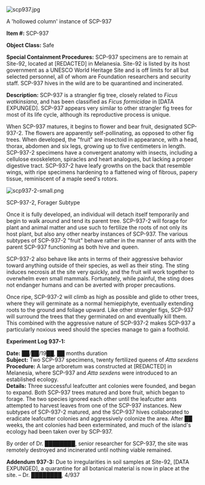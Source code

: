 ![scp937.jpg](http://scp-wiki.wdfiles.com/local--files/scp-937/scp937.jpg)

A 'hollowed column' instance of SCP-937

**Item #:** SCP-937

**Object Class:** Safe

**Special Containment Procedures:** SCP-937 specimens are to remain at Site-92, located at \[REDACTED\] in Melanesia. Site-92 is listed by its host government as a UNESCO World Heritage Site and is off limits for all but selected personnel, all of whom are Foundation researchers and security staff. SCP-937 hives in the wild are to be quarantined and incinerated.

**Description:** SCP-937 is a strangler fig tree, closely related to _Ficus watkinsiana_, and has been classified as _Ficus formicidae_ in \[DATA EXPUNGED\]. SCP-937 appears very similar to other strangler fig trees for most of its life cycle, although its reproductive process is unique.

When SCP-937 matures, it begins to flower and bear fruit, designated SCP-937-2. The flowers are apparently self-pollinating, as opposed to other fig trees. When developed, the "fruit" are insectoid in appearance, with a head, thorax, abdomen and six legs, growing up to five centimeters in length. SCP-937-2 specimens have a convergent anatomy with insects, including a cellulose exoskeleton, spiracles and heart analogues, but lacking a proper digestive tract. SCP-937-2 have leafy growths on the back that resemble wings, with ripe specimens hardening to a flattened wing of fibrous, papery tissue, reminiscent of a maple seed's rotors.

![scp937-2-small.png](http://scp-wiki.wdfiles.com/local--files/scp-937/scp937-2-small.png)

SCP-937-2, Forager Subtype

Once it is fully developed, an individual will detach itself temporarily and begin to walk around and tend its parent tree. SCP-937-2 will forage for plant and animal matter and use such to fertilize the roots of not only its host plant, but also any other nearby instances of SCP-937. The various subtypes of SCP-937-2 "fruit" behave rather in the manner of ants with the parent SCP-937 functioning as both hive and queen.

SCP-937-2 also behave like ants in terms of their aggressive behavior toward anything outside of their species, as well as their sting. The sting induces necrosis at the site very quickly, and the fruit will work together to overwhelm even small mammals. Fortunately, while painful, the sting does not endanger humans and can be averted with proper precautions.

Once ripe, SCP-937-2 will climb as high as possible and glide to other trees, where they will germinate as a normal hemiepiphyte, eventually extending roots to the ground and foliage upward. Like other strangler figs, SCP-937 will surround the trees that they germinated on and eventually kill them. This combined with the aggressive nature of SCP-937-2 makes SCP-937 a particularly noxious weed should the species manage to gain a foothold.

**Experiment Log 937-1:**

**Date:** ██/██/19██, ██ months duration  
**Subject:** Two SCP-937 specimens, twenty fertilized queens of _Atta sexdens_  
**Procedure:** A large arboretum was constructed at \[REDACTED\] in Melanesia, where SCP-937 and _Atta sexdens_ were introduced to an established ecology.  
**Details:** Three successful leafcutter ant colonies were founded, and began to expand. Both SCP-937 trees matured and bore fruit, which began to forage. The two species ignored each other until the leafcutter ants attempted to harvest leaves from one of the SCP-937 instances. New subtypes of SCP-937-2 matured, and the SCP-937 hives collaborated to eradicate leafcutter colonies and aggressively colonize the area. After ██ weeks, the ant colonies had been exterminated, and much of the island's ecology had been taken over by SCP-937.

By order of Dr. ████████, senior researcher for SCP-937, the site was remotely destroyed and incinerated until nothing viable remained.

**Addendum 937-3:** Due to irregularities in soil samples at Site-92, \[DATA EXPUNGED\], a quarantine for all botanical material is now in place at the site. – Dr. ████████, 4/937